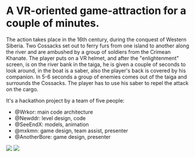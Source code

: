 # A VR-oriented game-attraction for a couple of minutes.

The action takes place in the 16th century, during the conquest of Western Siberia. Two Cossacks set out to ferry furs from one island to another along the river and are ambushed by a group of soldiers from the Crimean Khanate.
The player puts on a VR helmet, and after the "enlightenment" screen, is on the river bank in the taiga, he is given a couple of seconds to look around, in the boat is a saber, also the player's back is covered by his companion. In 5-6 seconds a group of enemies comes out of the taiga and surrounds the Cossacks. The player has to use his saber to repel the attack on the cargo.

It's a hackathon project by a team of five people:
* @Wrkor: main code architecture
* @Newddr: level design, code
* @SeeEndX: models, animation
* @mxkmn: game design, team assist, presenter
* @AnotherBore: game design, presenter

![](screenshot1.png)
![](screenshot2.png)